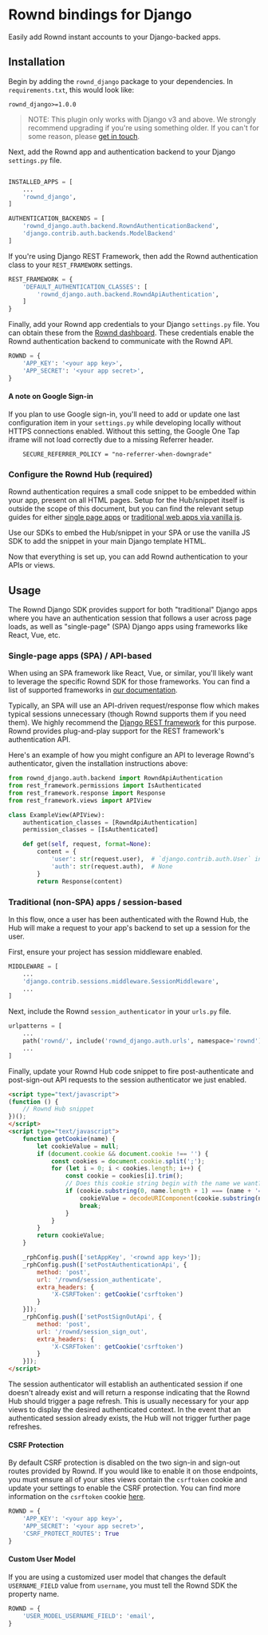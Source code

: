 # Rownd bindings for Django
Easily add Rownd instant accounts to your Django-backed apps.

## Installation

Begin by adding the `rownd_django` package to your dependencies. In `requirements.txt`, this would look like:
```
rownd_django>=1.0.0
```

> NOTE: This plugin only works with Django v3 and above. We strongly recommend upgrading if you're
> using something older. If you can't for some reason, please [get in touch](mailto:support@rownd.io?subject=Django%soSDK:%20Request%20for%20older%20version%20support).

Next, add the Rownd app and authentication backend to your Django `settings.py` file.

```python

INSTALLED_APPS = [
    ...
    'rownd_django',
]

AUTHENTICATION_BACKENDS = [
    'rownd_django.auth.backend.RowndAuthenticationBackend',
    'django.contrib.auth.backends.ModelBackend'
]
```

If you're using Django REST Framework, then add the Rownd authentication class to your `REST_FRAMEWORK` settings.

```python
REST_FRAMEWORK = {
    'DEFAULT_AUTHENTICATION_CLASSES': [
        'rownd_django.auth.backend.RowndApiAuthentication',
    ]
}
```

Finally, add your Rownd app credentials to your Django `settings.py` file. You can obtain these from the [Rownd dashboard](https://app.rownd.io).
These credentials enable the Rownd authentication backend to communicate with the Rownd API.

```python
ROWND = {
    'APP_KEY': '<your app key>',
    'APP_SECRET': '<your app secret>',
}
```

#### A note on Google Sign-in
If you plan to use Google sign-in, you'll need to add or update one last configuration item in your 
`settings.py` while developing locally without HTTPS connections enabled. Without this setting, the
Google One Tap iframe will not load correctly due to a missing Referrer header.

```
    SECURE_REFERRER_POLICY = "no-referrer-when-downgrade"
```

### Configure the Rownd Hub (required)
Rownd authentication requires a small code snippet to be embedded within your app, present on all HTML pages.
Setup for the Hub/snippet itself is outside the scope of this document, but you can find the relevant setup
guides for either [single page apps](https://docs.rownd.io/rownd/sdk-reference/web/react-next.js) 
or [traditional web apps via vanilla js](https://docs.rownd.io/rownd/sdk-reference/web/javascript-browser).

Use our SDKs to embed the Hub/snippet in your SPA or use the vanilla JS SDK to add the snippet in your main Django template HTML.

Now that everything is set up, you can add Rownd authentication to your APIs or views.

## Usage
The Rownd Django SDK provides support for both "traditional" Django apps where you have an authentication
session that follows a user across page loads, as well as "single-page" (SPA) Django apps using frameworks
like React, Vue, etc.

### Single-page apps (SPA) / API-based
When using an SPA framework like React, Vue, or similar, you'll likely want to leverage the specific Rownd SDK
for those frameworks. You can find a list of supported frameworks in [our documentation](https://docs.rownd.io/rownd/sdk-reference/web).

Typically, an SPA will use an API-driven request/response flow which makes typical sessions unnecessary (though Rownd supports them if you
need them). We highly recommend the [Django REST framework](https://www.django-rest-framework.org/) for this purpose. Rownd provides plug-and-play
support for the REST framework's authentication API.

Here's an example of how you might configure an API to leverage Rownd's authenticator, given the installation instructions above:

```python
from rownd_django.auth.backend import RowndApiAuthentication
from rest_framework.permissions import IsAuthenticated
from rest_framework.response import Response
from rest_framework.views import APIView

class ExampleView(APIView):
    authentication_classes = [RowndApiAuthentication]
    permission_classes = [IsAuthenticated]

    def get(self, request, format=None):
        content = {
            'user': str(request.user),  # `django.contrib.auth.User` instance.
            'auth': str(request.auth),  # None
        }
        return Response(content)
```

### Traditional (non-SPA) apps / session-based
In this flow, once a user has been authenticated with the Rownd Hub, the Hub will make a request to your
app's backend to set up a session for the user.

First, ensure your project has session middleware enabled.

```python
MIDDLEWARE = [
    ...
    'django.contrib.sessions.middleware.SessionMiddleware',
    ...
]
```

Next, include the Rownd `session_authenticator` in your `urls.py` file.

```python
urlpatterns = [
    ...
    path('rownd/', include('rownd_django.auth.urls', namespace='rownd')),
    ...
]
```

Finally, update your Rownd Hub code snippet to fire post-authenticate and post-sign-out API requests
 to the session authenticator we just enabled.

```html
<script type="text/javascript">
(function () {
    // Rownd Hub snippet
})();
</script>
<script type="text/javascript">
    function getCookie(name) {
        let cookieValue = null;
        if (document.cookie && document.cookie !== '') {
            const cookies = document.cookie.split(';');
            for (let i = 0; i < cookies.length; i++) {
                const cookie = cookies[i].trim();
                // Does this cookie string begin with the name we want?
                if (cookie.substring(0, name.length + 1) === (name + '=')) {
                    cookieValue = decodeURIComponent(cookie.substring(name.length + 1));
                    break;
                }
            }
        }
        return cookieValue;
    }

    _rphConfig.push(['setAppKey', '<rownd app key>']);
    _rphConfig.push(['setPostAuthenticationApi', {
        method: 'post',
        url: '/rownd/session_authenticate',
        extra_headers: {
            'X-CSRFToken': getCookie('csrftoken')
        }
    }]);
    _rphConfig.push(['setPostSignOutApi', {
        method: 'post',
        url: '/rownd/session_sign_out',
        extra_headers: {
            'X-CSRFToken': getCookie('csrftoken')
        }
    }]);
</script>
```

The session authenticator will establish an authenticated session if one doesn't already exist and will return a response
indicating that the Rownd Hub should trigger a page refresh. This is usually necessary for your app views to display
the desired authenticated context. In the event that an authenticated session already exists, the Hub will not trigger
further page refreshes.

#### CSRF Protection
By default CSRF protection is disabled on the two sign-in and sign-out routes provided by Rownd. If
you would like to enable it on those endpoints, you must ensure all of your sites views contain the
`csrftoken` cookie and update your settings to enable the CSRF protection. You can find more information
on the `csrftoken` cookie [here](https://docs.djangoproject.com/en/4.2/ref/csrf/).
```python
ROWND = {
    'APP_KEY': '<your app key>',
    'APP_SECRET': '<your app secret>',
    'CSRF_PROTECT_ROUTES': True
}
```
    
#### Custom User Model
If you are using a customized user model that changes the default `USERNAME_FIELD` value from `username`, 
you must tell the Rownd SDK the property name.

```python
ROWND = {
    'USER_MODEL_USERNAME_FIELD': 'email',
}
```
